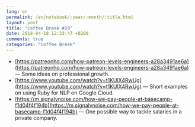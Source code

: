 ```yaml
---
lang: en
permalink: /en/notebook/:year/:month/:title.html
layout: post
title: "Coffee Break #29"
date: 2018-04-18 12:33:47 +0200
comments: true
categories: "Coffee Break"
---
```


- [https://patreonhq.com/how-patreon-levels-engineers-a28a3491ae6a](https://patreonhq.com/how-patreon-levels-engineers-a28a3491ae6a) &mdash; Some ideas on professional growth.
- [https://www.youtube.com/watch?v=t1KUlX4RwUg](https://www.youtube.com/watch?v=t1KUlX4RwUg) &mdash; Short examples on using Ruby for NLP on Google Cloud.
- [https://m.signalvnoise.com/how-we-pay-people-at-basecamp-f1d04f4f194b](https://m.signalvnoise.com/how-we-pay-people-at-basecamp-f1d04f4f194b) &mdash; One possible way to tackle salaries in a private company.
